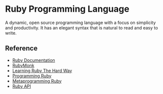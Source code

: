 # Ruby Programming Language
A dynamic, open source programming language with a focus on simplicity and productivity.
It has an elegant syntax that is natural to read and easy to write.

## Reference
* [Ruby Documentation](https://www.ruby-lang.org/en/documentation/)
* [RubyMonk](https://rubymonk.com/)
* [Learning Ruby The Hard Way](http://learnrubythehardway.org/book/)
* [Programming Ruby](http://ruby-doc.com/docs/ProgrammingRuby/)
* [Metaprogramming Ruby](https://rubymonk.com/learning/books/2-metaprogramming-ruby/chapters/32-introduction-to-metaprogramming/lessons/75-being-meta)
* [Ruby API](http://ruby-doc.org/)
